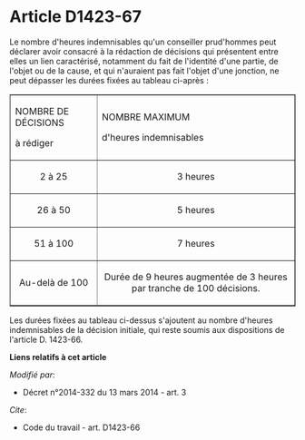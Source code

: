 # Article D1423-67

Le nombre d'heures indemnisables qu'un conseiller prud'hommes peut déclarer avoir consacré à la rédaction de décisions qui
présentent entre elles un lien caractérisé, notamment du fait de l'identité d'une partie, de l'objet ou de la cause, et qui
n'auraient pas fait l'objet d'une jonction, ne peut dépasser les durées fixées au tableau ci-après : 

<table border="1">
  <tbody>
    <tr>
      <td>

NOMBRE DE DÉCISIONS 

à rédiger 

</td>
      <td>

NOMBRE MAXIMUM 

d'heures indemnisables 

</td>
    </tr>
    <tr>
      <td align="center">

2 à 25 

</td>
      <td align="center">

3 heures 

</td>
    </tr>
    <tr>
      <td align="center">

26 à 50 

</td>
      <td align="center">

5 heures 

</td>
    </tr>
    <tr>
      <td align="center">

51 à 100 

</td>
      <td align="center">

7 heures 

</td>
    </tr>
    <tr>
      <td align="center">

Au-delà de 100 

</td>
      <td align="center">

Durée de 9 heures augmentée de 3 heures par tranche de 100 décisions. 

</td>
    </tr>
  </tbody>
</table>

Les durées fixées au tableau ci-dessus s'ajoutent au nombre d'heures indemnisables de la décision initiale, qui reste soumis
aux dispositions de l'article D. 1423-66.

**Liens relatifs à cet article**

_Modifié par_:

  - Décret n°2014-332 du 13 mars 2014 - art. 3

_Cite_:

  - Code du travail - art. D1423-66
